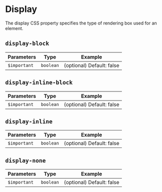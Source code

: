 # Display

The display CSS property specifies the type of rendering box used for an element.


## `display-block`

| Parameters | Type | Example |
| ---------- | ---- | ------- |
| `$important` | `boolean` | (optional) Default: false |


## `display-inline-block`

| Parameters | Type | Example |
| ---------- | ---- | ------- |
| `$important` | `boolean` | (optional) Default: false |


## `display-inline`

| Parameters | Type | Example |
| ---------- | ---- | ------- |
| `$important` | `boolean` | (optional) Default: false |


## `display-none`

| Parameters | Type | Example |
| ---------- | ---- | ------- |
| `$important` | `boolean` | (optional) Default: false |
